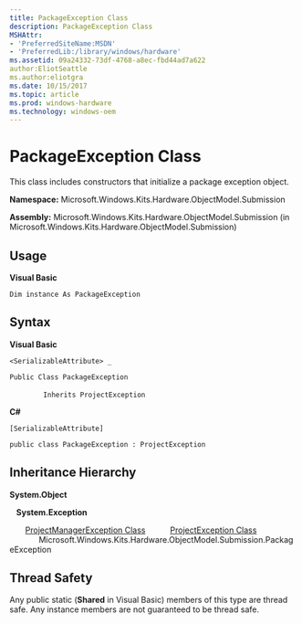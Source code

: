 ```yaml
---
title: PackageException Class
description: PackageException Class
MSHAttr:
- 'PreferredSiteName:MSDN'
- 'PreferredLib:/library/windows/hardware'
ms.assetid: 09a24332-73df-4768-a8ec-fbd44ad7a622
author:EliotSeattle
ms.author:eliotgra
ms.date: 10/15/2017
ms.topic: article
ms.prod: windows-hardware
ms.technology: windows-oem
---
```


# PackageException Class


This class includes constructors that initialize a package exception object.

**Namespace:** Microsoft.Windows.Kits.Hardware.ObjectModel.Submission

**Assembly:** Microsoft.Windows.Kits.Hardware.ObjectModel.Submission (in Microsoft.Windows.Kits.Hardware.ObjectModel.Submission)

## <span id="Usage"></span><span id="usage"></span><span id="USAGE"></span>Usage


**Visual Basic**

`Dim instance As PackageException`

## <span id="Syntax"></span><span id="syntax"></span><span id="SYNTAX"></span>Syntax


**Visual Basic**

`<SerializableAttribute> _`

`Public Class PackageException`

               `Inherits ProjectException`

**C#**

`[SerializableAttribute]`

`public class PackageException : ProjectException`

## <span id="Inheritance_Hierarchy"></span><span id="inheritance_hierarchy"></span><span id="INHERITANCE_HIERARCHY"></span>Inheritance Hierarchy


**System.Object**

   **System.Exception**

       [ProjectManagerException Class](projectmanagerexception-class.md)           [ProjectException Class](projectexception-class.md)              Microsoft.Windows.Kits.Hardware.ObjectModel.Submission.PackageException

## <span id="Thread_Safety"></span><span id="thread_safety"></span><span id="THREAD_SAFETY"></span>Thread Safety


Any public static (**Shared** in Visual Basic) members of this type are thread safe. Any instance members are not guaranteed to be thread safe.

 

 






